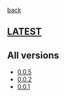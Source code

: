 [back](index)
## [LATEST](ver/0.0.5/sysadmin-manual.html)
## All versions
* [0.0.5](ver/0.0.5/sysadmin-manual.html)
* [0.0.2](ver/0.0.2/sysadmin-manual.html)
* [0.0.1](ver/0.0.1/sysadmin-manual.html)
